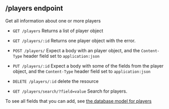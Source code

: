 /players endpoint
--------------------

Get all information about one or more players

* `GET /players`
 Returns a list of player object

* `GET /players/:id`
Returns one player object with the error.

* `POST /players/`
Expect a body with an player object, and the `Content-Type` header field set to `application:json`

* `PUT /players/:id`
Expect a body with some of the fields from the player object, and the `Content-Type` header field set to `application:json`

* `DELETE /players/:id`
delete the resource

* `GET /players/search/?field=value`
Search for players.

To see all fields that you can add, see [the database model for players](src/models/player.model.js)
